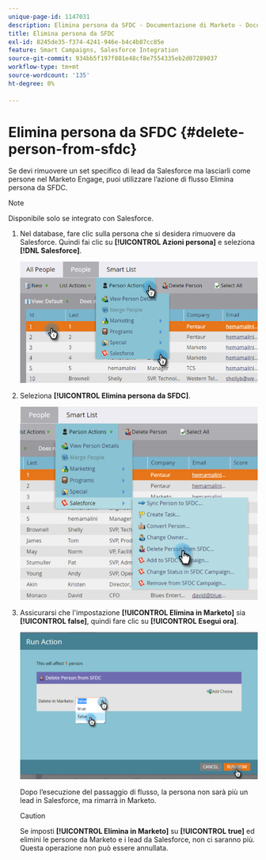 ```yaml
---
unique-page-id: 1147031
description: Elimina persona da SFDC - Documentazione di Marketo - Documentazione del prodotto
title: Elimina persona da SFDC
exl-id: 8245de35-f374-4241-946e-b4c4b87cc85e
feature: Smart Campaigns, Salesforce Integration
source-git-commit: 934bb5f197f801e48cf8e7554335eb2d07289037
workflow-type: tm+mt
source-wordcount: '135'
ht-degree: 0%

---
```


# Elimina persona da SFDC {#delete-person-from-sfdc}

Se devi rimuovere un set specifico di lead da Salesforce ma lasciarli come persone nel Marketo Engage, puoi utilizzare l’azione di flusso Elimina persona da SFDC.

>[!NOTE]
>
>Disponibile solo se integrato con Salesforce.

1. Nel database, fare clic sulla persona che si desidera rimuovere da Salesforce. Quindi fai clic su **[!UICONTROL Azioni persona]** e seleziona **[!DNL Salesforce]**.

   ![](assets/delete-person-from-sfdc-1.png)

1. Seleziona **[!UICONTROL Elimina persona da SFDC]**.

   ![](assets/delete-person-from-sfdc-2.png)

1. Assicurarsi che l&#39;impostazione **[!UICONTROL Elimina in Marketo]** sia **[!UICONTROL false]**, quindi fare clic su **[!UICONTROL Esegui ora]**.

   ![](assets/delete-person-from-sfdc-3.png)

   Dopo l’esecuzione del passaggio di flusso, la persona non sarà più un lead in Salesforce, ma rimarrà in Marketo.

   >[!CAUTION]
   >
   >Se imposti **[!UICONTROL Elimina in Marketo]** su **[!UICONTROL true]** ed elimini le persone da Marketo e i lead da Salesforce, non ci saranno più. Questa operazione non può essere annullata.
